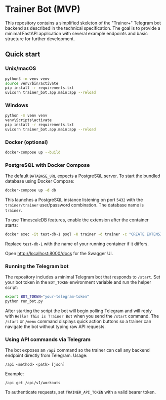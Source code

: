 # Trainer Bot (MVP)

This repository contains a simplified skeleton of the "Trainer+" Telegram bot backend as described in the technical specification. The goal is to provide a minimal FastAPI application with several example endpoints and basic structure for further development.

## Quick start

### Unix/macOS

```bash
python3 -m venv venv
source venv/bin/activate
pip install -r requirements.txt
uvicorn trainer_bot.app.main:app --reload
```

### Windows

```bash
python -m venv venv
venv\Scripts\activate
pip install -r requirements.txt
uvicorn trainer_bot.app.main:app --reload
```

### Docker (optional)

```bash
docker-compose up --build
```

### PostgreSQL with Docker Compose

The default `DATABASE_URL` expects a PostgreSQL server. To start the bundled
database using Docker Compose:

```bash
docker-compose up -d db
```

This launches a PostgreSQL instance listening on port `5432` with the
`trainer/trainer` user/password combination. The database name is `trainer`.

To use TimescaleDB features, enable the extension after the container starts:

```bash
docker exec -it test-db-1 psql -U trainer -d trainer -c "CREATE EXTENSION IF NOT EXISTS timescaledb"
```

Replace `test-db-1` with the name of your running container if it differs.

Open <http://localhost:8000/docs> for the Swagger UI.

### Running the Telegram bot

The repository includes a minimal Telegram bot that responds to `/start`.
Set your bot token in the `BOT_TOKEN` environment variable and run the helper
script:

```bash
export BOT_TOKEN="your-telegram-token"
python run_bot.py
```

After starting the script the bot will begin polling Telegram and will
reply with `Hello! This is Trainer Bot` when you send the `/start` command.
The `/start` or `/menu` command displays quick action buttons so a trainer can
navigate the bot without typing raw API requests.

### Using API commands via Telegram

The bot exposes an `/api` command so the trainer can call any backend endpoint
directly from Telegram. Usage:

```text
/api <method> <path> [json]
```

Example:

```text
/api get /api/v1/workouts
```

To authenticate requests, set `TRAINER_API_TOKEN` with a valid bearer token.
